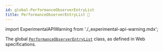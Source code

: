 ```yaml
---
id: global-PerformanceObserverEntryList
title: PerformanceObserverEntryList 🧪
---
```


import ExperimentalAPIWarning from './\_experimental-api-warning.mdx';

<ExperimentalAPIWarning />

The global [`PerformanceObserverEntryList`](https://developer.mozilla.org/en-US/docs/Web/API/PerformanceObserverEntryList) class, as defined in Web specifications.
